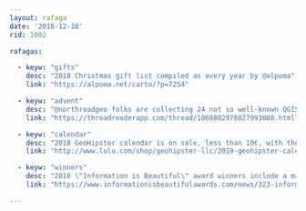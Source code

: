 ```yaml
---
layout: rafaga
date: '2018-12-18'
rid: 1002

rafagas:

  - keyw: "gifts"
    desc: "2018 Christmas gift list compiled as every year by @alpoma"
    link: "https://alpoma.net/carto/?p=7254"

  - keyw: "advent"
    desc: "@northroadgeo folks are collecting 24 not so well-known QGIS tips on a twitter thread as an advent calendar using the #24daysofQGIS hashtag"
    link: "https://threadreaderapp.com/thread/1068802970827993088.html?refreshed=yes"

  - keyw: "calendar"
    desc: "2018 GeoHipster calendar is on sale, less than 10€, with the best 13 maps selected from the best submissions from all over the world"
    link: "http://www.lulu.com/shop/geohipster-llc/2019-geohipster-calendar/calendar/product-23896353.html#productDetails"

  - keyw: "winners"
    desc: "2018 \"Information is Beautiful\" award winners include a maps special section"
    link: "https://www.informationisbeautifulawards.com/news/323-information-is-beautiful-awards-2018-the-winners"

---
```


